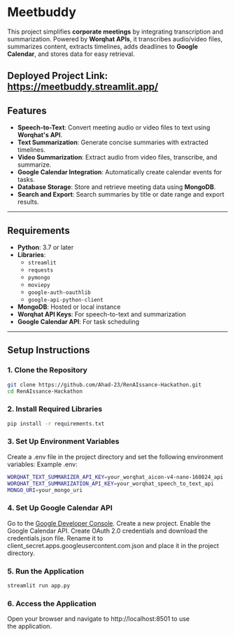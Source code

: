 # **Meetbuddy**


This project simplifies **corporate meetings** by integrating transcription and summarization. Powered by **Worqhat APIs**, it transcribes audio/video files, summarizes content, extracts timelines, adds deadlines to **Google Calendar**, and stores data for easy retrieval.

Deployed Project Link: https://meetbuddy.streamlit.app/
---

## **Features**

- **Speech-to-Text**: Convert meeting audio or video files to text using **Worqhat's API**.
- **Text Summarization**: Generate concise summaries with extracted timelines.
- **Video Summarization**: Extract audio from video files, transcribe, and summarize.
- **Google Calendar Integration**: Automatically create calendar events for tasks.
- **Database Storage**: Store and retrieve meeting data using **MongoDB**.
- **Search and Export**: Search summaries by title or date range and export results.

---

## **Requirements**

- **Python**: 3.7 or later
- **Libraries**:
  - `streamlit`
  - `requests`
  - `pymongo`
  - `moviepy`
  - `google-auth-oauthlib`
  - `google-api-python-client`
- **MongoDB**: Hosted or local instance
- **Worqhat API Keys**: For speech-to-text and summarization
- **Google Calendar API**: For task scheduling

---

## **Setup Instructions**

### 1. Clone the Repository
```bash
git clone https://github.com/Ahad-23/RenAIssance-Hackathon.git
cd RenAIssance-Hackathon
```

### 2. Install Required Libraries
```bash
pip install -r requirements.txt
```
### 3. Set Up Environment Variables
Create a .env file in the project directory and set the following environment variables:
Example .env:
```bash
WORQHAT_TEXT_SUMMARIZER_API_KEY=your_worqhat_aicon-v4-nano-160824_api
WORQHAT_TEXT_SUMMARIZATION_API_KEY=your_worqhat_speech_to_text_api
MONGO_URI=your_mongo_uri
```


### 4. Set Up Google Calendar API
Go to the [Google Developer Console](https://console.cloud.google.com/).
Create a new project.
Enable the Google Calendar API.
Create OAuth 2.0 credentials and download the credentials.json file.
Rename it to client_secret.apps.googleusercontent.com.json and place it in the project directory.

### 5. Run the Application
```bash
streamlit run app.py
```

### 6. Access the Application
Open your browser and navigate to http://localhost:8501 to use the application.
